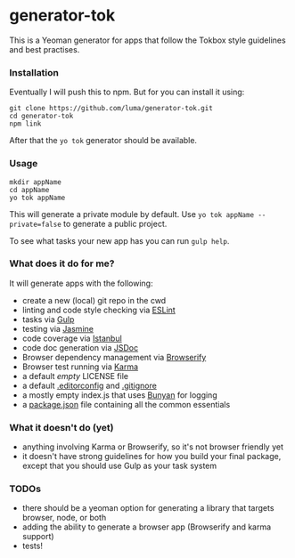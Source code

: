 # generator-tok

This is a Yeoman generator for apps that follow the Tokbox style guidelines and best practises.

### Installation

Eventually I will push this to npm. But for you can install it using:

```
git clone https://github.com/luma/generator-tok.git
cd generator-tok
npm link
```

After that the `yo tok` generator should be available.

### Usage

```
mkdir appName
cd appName
yo tok appName
```

This will generate a private module by default. Use `yo tok appName --private=false` to generate a public project.

To see what tasks your new app has you can run `gulp help`.


### What does it do for me?

It will generate apps with the following:
* create a new (local) git repo in the cwd
* linting and code style checking via [ESLint](http://eslint.org/)
* tasks via [Gulp](http://gulpjs.com/)
* testing via [Jasmine](http://jasmine.github.io/)
* code coverage via [Istanbul](https://gotwarlost.github.io/istanbul/)
* code doc generation via [JSDoc](http://usejsdoc.org/)
* Browser dependency management via [Browserify](http://browserify.org/)
* Browser test running via [Karma](http://karma-runner.github.io)
* a default *empty* LICENSE file
* a default [.editorconfig](http://editorconfig.org) and [.gitignore](https://help.github.com/articles/ignoring-files/)
* a mostly empty index.js that uses [Bunyan](https://github.com/trentm/node-bunyan) for logging
* a [package.json](https://docs.npmjs.com/files/package.json) file containing all the common essentials


### What it doesn't do (yet)

* anything involving Karma or Browserify, so it's not browser friendly yet
* it doesn't have strong guidelines for how you build your final package, except that you should use Gulp as your task system


### TODOs

* there should be a yeoman option for generating a library that targets browser, node, or both
* adding the ability to generate a browser app (Browserify and karma support)
* tests!
